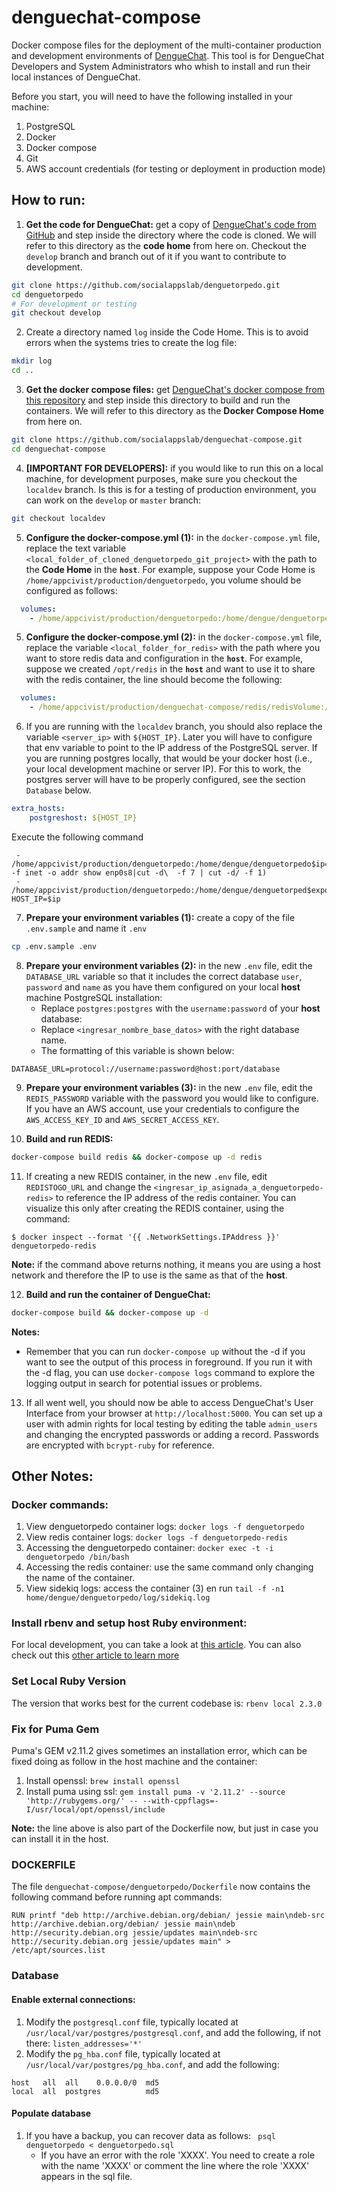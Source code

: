 # denguechat-compose
Docker compose files for the deployment of the multi-container production and development environments of [DengueChat](https://github.com/socialappslab/denguetorpedo). This tool is for DengueChat Developers and System Administrators who whish to install and run their local instances of DengueChat. 

Before you start, you will need to have the following installed in your machine:
1. PostgreSQL
2. Docker
3. Docker compose
4. Git
5. AWS account credentials (for testing or deployment in production mode) 


## How to run: 

1. **Get the code for DengueChat:** get a copy of [DengueChat's code from GitHub](https://github.com/socialappslab/denguetorpedo) and step inside the directory where the code is cloned. We will refer to this directory as the **code home** from here on. Checkout the `develop` branch and branch out of it if you want to contribute to development.  
```sh
git clone https://github.com/socialappslab/denguetorpedo.git
cd denguetorpedo
# For development or testing
git checkout develop
```

2. Create a directory named `log` inside the Code Home. This is to avoid errors when the systems tries to create the log file:
```sh
mkdir log
cd .. 
```

3. **Get the docker compose files:** get [DengueChat's docker compose from this repository](https://github.com/socialappslab/denguechat-compose) and step inside this directory to build and run the containers. We will refer to this directory as the **Docker Compose Home** from here on.
```sh
git clone https://github.com/socialappslab/denguechat-compose.git
cd denguechat-compose
```

4. **[IMPORTANT FOR DEVELOPERS]:** if you would like to run this on a local machine, for development purposes, make sure you checkout the `localdev` branch. Is this is for a testing of production environment, you can work on the `develop` or `master` branch: 
```sh
git checkout localdev
```

5. **Configure the docker-compose.yml (1):** in the `docker-compose.yml` file, replace the text variable `<local_folder_of_cloned_denguetorpedo_git_project>` with the path to the **Code Home** in the **`host`**. For example, suppose your Code Home is `/home/appcivist/production/denguetorpedo`, you volume should be configured as follows: 
```yaml
  volumes:
    - /home/appcivist/production/denguetorpedo:/home/dengue/denguetorpedo
```

5.  **Configure the docker-compose.yml (2):** in the `docker-compose.yml` file, replace the variable `<local_folder_for_redis>` with the path where you want to store redis data and configuration in the **`host`**. For example, suppose we created `/opt/redis` in the **`host`** and want to use it to share with the redis container, the line should become the following: 
```yaml
  volumes:
    - /home/appcivist/production/denguechat-compose/redis/redisVolume:/bitnami
```
 
6. If you are running with the `localdev` branch, you should also replace the variable `<server_ip>` with `${HOST_IP}`. Later you will have to configure that env variable to point to the IP address of the PostgreSQL server. If you are running postgres locally, that would be your docker host (i.e., your local development machine or server IP). For this to work, the postgres server will have to be properly configured, see the section `Database` below.  
```yaml
extra_hosts:
    postgreshost: ${HOST_IP}
```
 
Execute the following command
```
 - /home/appcivist/production/denguetorpedo:/home/dengue/denguetorpedo$ip=$(ip -f inet -o addr show enp0s8|cut -d\  -f 7 | cut -d/ -f 1)
 - /home/appcivist/production/denguetorpedo:/home/dengue/denguetorped$export HOST_IP=$ip
 ```

7. **Prepare your environment variables (1):** create a copy of the file `.env.sample` and name it `.env` 
```sh
cp .env.sample .env
```

8. **Prepare your environment variables (2):** in the new `.env` file, edit the `DATABASE_URL` variable so that it includes the correct database `user`, `password` and `name` as you have them configured on your local **host** machine PostgreSQL installation:  
    - Replace `postgres:postgres` with the `username:password` of your **host** database:
    - Replace `<ingresar_nombre_base_datos>` with the right database name. 
    - The formatting of this variable is shown below: 

```
DATABASE_URL=protocol://username:password@host:port/database
```

9. **Prepare your environment variables (3):** in the new `.env` file, edit the `REDIS_PASSWORD` variable with the password you would like to configure. If you have an AWS account, use your credentials to configure the `AWS_ACCESS_KEY_ID` and `AWS_SECRET_ACCESS_KEY`. 

10. **Build and run REDIS:** 
```sh
docker-compose build redis && docker-compose up -d redis
```

11. If creating a new REDIS container, in the new `.env` file, edit `REDISTOGO_URL` and change the `<ingresar_ip_asignada_a_denguetorpedo-redis>` to reference the IP address of the redis container. You can visualize this only after creating the REDIS container, using the command: 
```
$ docker inspect --format '{{ .NetworkSettings.IPAddress }}' denguetorpedo-redis
```

**Note:** if the command above returns nothing, it means you are using a host network and therefore the IP to use is the same as that of the **host**.  

12. **Build and run the container of DengueChat:** 
```sh
docker-compose build && docker-compose up -d
```
**Notes:** 
   - Remember that you can run `docker-compose up` without the -d if you want to see the output of this process in foreground. If you run it with the -d flag, you can use `docker-compose logs` command to explore the logging output in search for potential issues or problems. 

13. If all went well, you should now be able to access DengueChat's User Interface from your browser at `http://localhost:5000`. You can set up a user with admin rights for local testing by editing the table `admin_users` and changing the encrypted passwords or adding a record. Passwords are encrypted with `bcrypt-ruby` for reference.  

## Other Notes: 
### Docker commands: 
1. View denguetorpedo container logs: `docker logs -f denguetorpedo`
2. View redis container logs: `docker logs -f denguetorpedo-redis`
3. Accessing the denguetorpedo container: `docker exec -t -i denguetorpedo /bin/bash` 
4. Accessing the redis container: use the same command only changing the name of the container. 
5. View sidekiq logs: access the container (3) en run `tail -f -n1 home/dengue/denguetorpedo/log/sidekiq.log`

### Install rbenv and setup host Ruby environment:
For local development, you can take a look at [this article](https://github.com/rbenv/rbenv#homebrew-on-macos). You can also check out this [other article to learn more](https://thoughtbot.com/blog/using-rbenv-to-manage-rubies-and-gems)

### Set Local Ruby Version
The version that works best for the current codebase is: `rbenv local 2.3.0`


### Fix for Puma Gem
Puma's GEM v2.11.2 gives sometimes an installation error, which can be fixed doing as follow in the host machine and the container: 
1. Install openssl: `brew install openssl`
2. Install puma using ssl: `gem install puma -v '2.11.2' --source 'http://rubygems.org/' -- --with-cppflags=-I/usr/local/opt/openssl/include`

**Note:** the line above is also part of the Dockerfile now, but just in case you can install it in the host.  

### DOCKERFILE
The file `denguechat-compose/denguetorpedo/Dockerfile` now contains the following command before running apt commands:
```
RUN printf "deb http://archive.debian.org/debian/ jessie main\ndeb-src http://archive.debian.org/debian/ jessie main\ndeb http://security.debian.org jessie/updates main\ndeb-src http://security.debian.org jessie/updates main" > /etc/apt/sources.list
```


### Database
#### Enable external connections: 
1. Modify the `postgresql.conf` file, typically located at `/usr/local/var/postgres/postgresql.conf`, and add the following, if not there: `listen_addresses='*'`
2. Modify the `pg_hba.conf` file, typically located at `/usr/local/var/postgres/pg_hba.conf`, and add the following: 
```
host   all  all    0.0.0.0/0  md5
local  all  postgres          md5
```

#### Populate database
1. If you have a backup, you can recover data as follows: 
` psql denguetorpedo < denguetorpedo.sql`
    - If you have an error with the role 'XXXX'. You need to create a role with the name 'XXXX' or comment the line where the role 'XXXX' appears in the sql file.